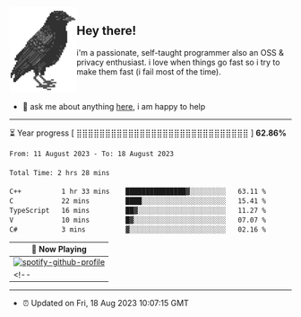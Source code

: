 <img align="left" src="assets/birb.png">

## Hey there!

i'm a passionate, self-taught programmer also an OSS & privacy enthusiast. i love when things go fast so i try to make them fast (i fail most of the time). 

</br>

- 💬 ask me about anything [here](https://github.com/aunsigned/aunsigned/issues), i am happy to help

---

⏳ Year progress [ ⣿⣿⣿⣿⣿⣿⣿⣿⣿⣿⣿⣿⣿⣿⣿⣿⣿⣿⣿⣿⣿⣿⣿⣿⣿⣿⣿⣿⣿⣿ ] **62.86%**

<!--START_SECTION:waka-->

```txt
From: 11 August 2023 - To: 18 August 2023

Total Time: 2 hrs 28 mins

C++          1 hr 33 mins    ███████████████▓░░░░░░░░░   63.11 %
C            22 mins         ████░░░░░░░░░░░░░░░░░░░░░   15.41 %
TypeScript   16 mins         ██▓░░░░░░░░░░░░░░░░░░░░░░   11.27 %
V            10 mins         █▓░░░░░░░░░░░░░░░░░░░░░░░   07.07 %
C#           3 mins          ▓░░░░░░░░░░░░░░░░░░░░░░░░   02.16 %
```

<!--END_SECTION:waka-->

| 🎵 Now Playing                                                                                                                 |
| ------------------------------------------------------------------------------------------------------------------------------ |
| [![spotify-github-profile](https://spotify-github-profile.vercel.app/api/view?uid=px8z5sqldmqsdd0khq0q8ecd7&cover_image=true&theme=natemoo-re&show_offline=false&background_color=121212&bar_color=53b14f&bar_color_cover=false)](https://spotify-github-profile.vercel.app/api/view?uid=px8z5sqldmqsdd0khq0q8ecd7&redirect=true) |
<!-- | <a href="https://status.nmoo.dev/now-playing?open"><img src="https://status.nmoo.dev/now-playing" width="540" height="64"></a> | -->

---

- ⏰ Updated on Fri, 18 Aug 2023 10:07:15 GMT
